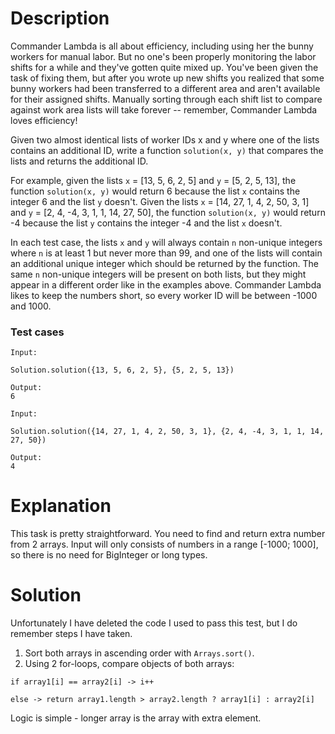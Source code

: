 # Description

Commander Lambda is all about efficiency, including using her the bunny workers for manual labor. But no one's been properly monitoring the labor shifts for a while and they've gotten quite mixed up. You've been given the task of fixing them, but after you wrote up new shifts you realized that some bunny workers had been transferred to a different area and aren't available for their assigned shifts. Manually sorting through each shift list to compare against work area lists will take forever -- remember, Commander Lambda loves efficiency!

Given two almost identical lists of worker IDs x and y where one of the lists contains an additional ID, write a function ``solution(x, y)`` that compares the lists and returns the additional ID.

For example, given the lists ``x`` = [13, 5, 6, 2, 5] and ``y`` = [5, 2, 5, 13], the function ``solution(x, y)`` would return 6 because the list ``x`` contains the integer 6 and the list ``y`` doesn't. Given the lists ``x`` = [14, 27, 1, 4, 2, 50, 3, 1] and ``y`` = [2, 4, -4, 3, 1, 1, 14, 27, 50], the function ``solution(x, y)`` would return -4 because the list ``y`` contains the integer -4 and the list ``x`` doesn't.

In each test case, the lists ``x`` and ``y`` will always contain ``n`` non-unique integers where ``n`` is at least 1 but never more than 99, and one of the lists will contain an additional unique integer which should be returned by the function. The same ``n`` non-unique integers will be present on both lists, but they might appear in a different order like in the examples above. Commander Lambda likes to keep the numbers short, so every worker ID will be between -1000 and 1000.

### Test cases
```
Input:

Solution.solution({13, 5, 6, 2, 5}, {5, 2, 5, 13})

Output:
6

Input:

Solution.solution({14, 27, 1, 4, 2, 50, 3, 1}, {2, 4, -4, 3, 1, 1, 14, 27, 50})

Output:
4
```

# Explanation
This task is pretty straightforward. You need to find and return extra number from 2 arrays.
Input will only consists of numbers in a range [-1000; 1000], so there is no need for BigInteger or long types.

# Solution
Unfortunately I have deleted the code I used to pass this test, but I do remember steps I have taken.
1. Sort both arrays in ascending order with ``Arrays.sort()``.
2. Using 2 for-loops, compare objects of both arrays:
```
if array1[i] == array2[i] -> i++

else -> return array1.length > array2.length ? array1[i] : array2[i]
```
Logic is simple - longer array is the array with extra element.
